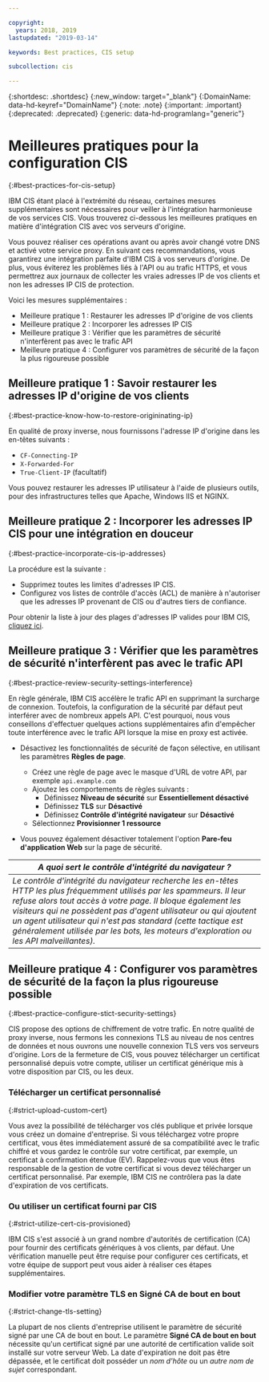 ```yaml
---

copyright:
  years: 2018, 2019
lastupdated: "2019-03-14"

keywords: Best practices, CIS setup

subcollection: cis

---
```


{:shortdesc: .shortdesc}
{:new_window: target="_blank"}
{:DomainName: data-hd-keyref="DomainName"}
{:note: .note}
{:important: .important}
{:deprecated: .deprecated}
{:generic: data-hd-programlang="generic"}

# Meilleures pratiques pour la configuration CIS
{:#best-practices-for-cis-setup}

IBM CIS étant placé à l'extrémité du réseau, certaines mesures supplémentaires sont nécessaires pour veiller à l'intégration harmonieuse de vos services CIS. Vous trouverez ci-dessous les meilleures pratiques en matière d'intégration CIS avec vos serveurs d'origine. 

Vous pouvez réaliser ces opérations avant ou après avoir changé votre DNS et activé votre service proxy. En suivant ces recommandations, vous garantirez une intégration parfaite d'IBM CIS à vos serveurs d'origine. De plus, vous éviterez les problèmes liés à l'API ou au trafic HTTPS, et vous permettrez aux journaux de collecter les vraies adresses IP de vos clients et non les adresses IP CIS de protection.

Voici les mesures supplémentaires :

 * Meilleure pratique 1 : Restaurer les adresses IP d'origine de vos clients
 * Meilleure pratique 2 : Incorporer les adresses IP CIS
 * Meilleure pratique 3 : Vérifier que les paramètres de sécurité n'interfèrent pas avec le trafic API
 * Meilleure pratique 4 : Configurer vos paramètres de sécurité de la façon la plus rigoureuse possible
 
## Meilleure pratique 1 : Savoir restaurer les adresses IP d'origine de vos clients
{:#best-practice-know-how-to-restore-origininating-ip}

En qualité de proxy inverse, nous fournissons l'adresse IP d'origine dans les en-têtes suivants :

  * `CF-Connecting-IP`
  * `X-Forwarded-For`
  * `True-Client-IP` (facultatif)

Vous pouvez restaurer les adresses IP utilisateur à l'aide de plusieurs outils, pour des infrastructures telles que Apache, Windows IIS et NGINX.

## Meilleure pratique 2 : Incorporer les adresses IP CIS pour une intégration en douceur
{:#best-practice-incorporate-cis-ip-addresses}

La procédure est la suivante :

  * Supprimez toutes les limites d'adresses IP CIS.
  * Configurez vos listes de contrôle d'accès (ACL) de manière à n'autoriser que les adresses IP provenant de CIS ou d'autres tiers de confiance.

Pour obtenir la liste à jour des plages d'adresses IP valides pour IBM CIS, [cliquez ici](/docs/infrastructure/cis?topic=cis-ibm-cloud-cis-whitelisted-ip-addresses).

## Meilleure pratique 3 : Vérifier que les paramètres de sécurité n'interfèrent pas avec le trafic API
{:#best-practice-review-security-settings-interference}

En règle générale, IBM CIS accélère le trafic API en supprimant la surcharge de connexion. Toutefois, la configuration de la sécurité par défaut peut interférer avec de nombreux appels API. C'est pourquoi, nous vous conseillons d'effectuer quelques actions supplémentaires afin d'empêcher toute interférence avec le trafic API lorsque la mise en proxy est activée.

 * Désactivez les fonctionnalités de sécurité de façon sélective, en utilisant les paramètres **Règles de page**.
   * Créez une règle de page avec le masque d'URL de votre API, par exemple `api.example.com`
   * Ajoutez les comportements de règles suivants :
     * Définissez **Niveau de sécurité** sur **Essentiellement désactivé**
     * Définissez **TLS** sur **Désactivé**
     * Définissez **Contrôle d'intégrité navigateur** sur **Désactivé**
   * Sélectionnez **Provisionner 1 ressource**

 * Vous pouvez également désactiver totalement l'option **Pare-feu d'application Web** sur la page de sécurité.

| *A quoi sert le contrôle d'intégrité du navigateur ?* | 
|------------------------------------------------|
| *Le contrôle d'intégrité du navigateur recherche les en-têtes HTTP les plus fréquemment utilisés par les spammeurs. Il leur refuse alors tout accès à votre page. Il bloque également les visiteurs qui ne possèdent pas d'agent utilisateur ou qui ajoutent un agent utilisateur qui n'est pas standard (cette tactique est généralement utilisée par les bots, les moteurs d'exploration ou les API malveillantes).* |

## Meilleure pratique 4 : Configurer vos paramètres de sécurité de la façon la plus rigoureuse possible
{:#best-practice-configure-stict-security-settings}

CIS propose des options de chiffrement de votre trafic. En notre qualité de proxy inverse, nous fermons les connexions TLS au niveau de nos centres de données et nous ouvrons une nouvelle connexion TLS vers vos serveurs d'origine. Lors de la fermeture de CIS, vous pouvez télécharger un certificat personnalisé depuis votre compte, utiliser un certificat générique mis à votre disposition par CIS, ou les deux.

### Télécharger un certificat personnalisé
{:#strict-upload-custom-cert}
 
Vous avez la possibilité de télécharger vos clés publique et privée lorsque vous créez un domaine d'entreprise. Si vous téléchargez votre propre certificat, vous êtes immédiatement assuré de sa compatibilité avec le trafic chiffré et vous gardez le contrôle sur votre certificat, par exemple, un certificat à confirmation étendue (EV). Rappelez-vous que vous êtes responsable de la gestion de votre certificat si vous devez télécharger un certificat personnalisé. Par exemple, IBM CIS ne contrôlera pas la date d'expiration de vos certificats. 
 
### Ou utiliser un certificat fourni par CIS
{:#strict-utilize-cert-cis-provisioned}
 
IBM CIS s'est associé à un grand nombre d'autorités de certification (CA) pour fournir des certificats génériques à vos clients, par défaut. Une vérification manuelle peut être requise pour configurer ces certificats, et votre équipe de support peut vous aider à réaliser ces étapes supplémentaires.
 
### Modifier votre paramètre TLS en **Signé CA de bout en bout**
{:#strict-change-tls-setting}
 
La plupart de nos clients d'entreprise utilisent le paramètre de sécurité signé par une CA de bout en bout. Le paramètre **Signé CA de bout en bout** nécessite qu'un certificat signé par une autorité de certification valide soit installé sur votre serveur Web. La date d'expiration ne doit pas être dépassée, et le certificat doit posséder un *nom d'hôte* ou un *autre nom de sujet* correspondant.

